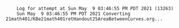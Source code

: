         Log for attempt at Sun May  9 03:46:55 PM PDT 2021 (13263)
        Sun May  9 03:46:55 PM PDT 2021 Converting 21math401/KBe21math401retHandout25AreaBetweenCurves.org...

